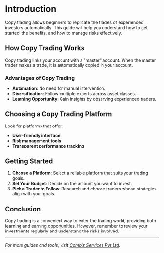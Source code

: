 

# Introduction
Copy trading allows beginners to replicate the trades of experienced investors automatically. This guide will help you understand how to get started, the benefits, and how to manage risks effectively.

## How Copy Trading Works
Copy trading links your account with a "master" account. When the master trader makes a trade, it is automatically copied in your account.

### Advantages of Copy Trading
- **Automation**: No need for manual intervention.
- **Diversification**: Follow multiple experts across asset classes.
- **Learning Opportunity**: Gain insights by observing experienced traders.

## Choosing a Copy Trading Platform
Look for platforms that offer:
- **User-friendly interface**
- **Risk management tools**
- **Transparent performance tracking**

## Getting Started
1. **Choose a Platform**: Select a reliable platform that suits your trading goals.
2. **Set Your Budget**: Decide on the amount you want to invest.
3. **Pick a Trader to Follow**: Research and choose traders whose strategies align with your goals.

## Conclusion
Copy trading is a convenient way to enter the trading world, providing both learning and earning opportunities. However, remember to review your investments regularly and understand the risks involved.

---

*For more guides and tools, visit [Combiz Services Pvt Ltd](https://copytrading.combiz.org/).* 
